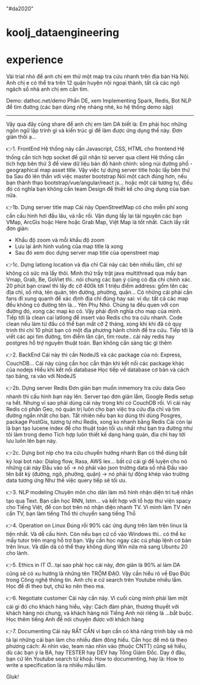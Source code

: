 "#da2020"

# koolj_dataengineering

# experience

Vài trial nhỏ để anh chị em thử một map tra cứu nhanh trên địa bàn Hà Nội. Anh chị e có thể tra trên 12 quận huyện nội
ngoại thành, tất cả các ngõ ngách số nhà anh chị em cần tìm.

Demo: dathoc.net/demo Phần DE, xem Implementing Spark, Redis, Bot NLP để tìm đường
(các bạn dùng nhẹ nhàng nhé, ko hệ thống demo sập)

-----------------
Vậy qua đây cũng share để anh chị em làm DA biết là: Em phải học những ngôn ngữ lập trình gì và kiến trúc gì để làm được
ứng dụng thế này. Đơn giản thôi ạ...

👉1. FrontEnd Hệ thống này cần Javascript, CSS, HTML cho frontend Hệ thống cần tích hợp socket để gửi nhận từ server qua
client Hệ thống cần tích hợp bên thứ 3 để view dữ liệu bản đồ hành chính: sông núi đường phố - geographical map asset
title. Vậy việc tự dựng server title hoặc lấy bên thứ ba Sau đó lên thần với việc master bootstrap Nói một cách đúng
hơn, nếu bạn thành thạo bootstrap/vue/angular/react js... hoặc một cái tương tự, điều đó có nghĩa bạn không cần team
Design để thiết kế cho ứng dụng của bạn nữa.

👉1b. Dựng server title map Cái này OpenStreetMap có cho miễn phí xong cần cấu hình hơi đầu lâu, và rắc rối. Vận dụng
lấy lại tài nguyên các bạn VMap, ArcGis hoặc Here hoặc Grab Map, Việt Map là tốt nhất. Cách lấy rất đơn giản:

+ Khẩu độ zoom và mỗi khẩu độ zoom
+ Lưu lại ảnh hình vuông của map title là xong
+ Sau đó xem doc dựng server map title của openstreet map

👉1c. Dựng latlong location và địa chỉ Cái này các bên nhiều lắm, chỉ sợ không có sức mà lấy thôi. Mình thử trầy trật
java multithread qua mấy bạn Vmap, Grab, Be, GoViet thì.. nói chung các bạn ý cũng có địa chỉ chính xác. 20 phút bạn
crawl thì lấy đc cỡ 400k tới 1 triệu điểm address: gồm tên các địa chỉ, số nhà, tên quán, tên đường, phường, quận... Có
những cái phải cần fans đi xung quanh để xác định địa chỉ đúng hay sai: ví dụ: tất cả các map đều không có đường tên
là... Yên Phụ Nhỏ. Chúng ta đều quen với con đường đó, xong các map ko có. Vậy phải định nghĩa cho map của mình. Tiếp
tới là clean cai latlong để insert vào Redis cho tra cứu nhanh. Code clean nếu làm từ đầu có thể bạn mất cỡ 2 tháng,
xong khi khi đã có quy trình thì chỉ 10 phút bạn có một địa phương hành chính để tra cứu. Tiếp tới là viết các api tìm
đường, tìm điểm lân cận, tìm route.. cái này redis hay postgres hỗ trợ nguyên thuật toán. Bạn không cần sáng tác gì thêm

👉2. BackEnd Cái này thì cần NodeJS và các package của nó: Express, CouchDB... Cái này cũng cần học cẩn thận khi kết nối
các package khác của nodejs Hiểu khi kết nối database Học tiếp về database cơ bản và cách tạo bảng, ra vào với NodeJS

👉2b. Dựng server Redis Đơn giản bạn muốn inmemory tra cứu data Geo nhanh thì cấu hình bạn này lên. Server tạo đơn giản
lắm, Google Redis setup ra hết. Nhưng vì sao phải dùng cái này trong khi có CouchDB rồi. Vì cái này Redis có phần Geo,
nó quản trị luôn cho bạn việc tra cứu địa chỉ và tìm đường ngắn nhất cho bạn. Tất nhiên nếu bạn ko dùng thì dùng
Posgres, package PostGis, tương tự như Redis, xong ko nhanh bằng Redis Cái còn lại là bạn tạo lucene index để cho thuật
toán tối ưu nhất như bạn tra đường như tôi làm trong demo Tích hợp luôn thiết kế dạng hàng quán, địa chỉ hay tới lưu
luôn lên bạn này.

👉2c. Dựng bot nlp cho tra cứu chuyển hướng nhanh Bạn có thể dùng bất kỳ loại bot nào: Dialog flow, Rasa, AWS lex... bất
cứ cái gì để luyện cho nó những cái này Đầu vào số -> nó phải vào json trường data số nhà Đầu vào tên bất kỳ (đường,
ngõ, phường, quận) -> nó phải tự động khép vào trường data tương ứng Như thế việc query tiếp sẽ tối ưu.

👉3. NLP modeling Chuyên môn cho dân làm mô hình nhận diện trí tuệ nhân tạo qua Text. Bạn cần học RNN, lstm... và kết
hợp với tổ hợp thư viện spacy cho Tiếng Việt, để con bot trên nó nhận diện nhanh TV. Vì mình làm TV nên cần TV, bạn làm
tiếng Thổ thì chuyển sang tiếng Thổ

👉4. Operation on Linux Đúng rồi 90% các ứng dụng trên làm trên linux là tiện nhất. Và dễ cấu hình. Còn nếu bạn cứ cố
vào Windows thì.. có thể ko mấy tutor trên mạng hỗ trợ bạn. Vậy cần học ngay các cú pháp lệnh cơ bản trên linux. Và dần
dà có thể thay không dùng Win nữa mà sang Ubuntu 20 cho lành.

👉5. Ethics in IT Ơ...tại sao phải học cái này, đơn giản là 90% ai làm DA cũng sẽ có xu hướng là những tên TRỘM ĐẠO. Vậy
cần hiểu rõ về Đạo Đức trong Công nghệ thông tin. Anh chị e cứ search trên Youtube nhiều lắm. Học để đi theo bụt, chứ ko
nên theo ma.

👉6. Negotiate customer Cái này cần này. Vì cuối cùng mình phải làm một cái gì đó cho khách hàng hiểu, vậy: Cách đàm
phán, thương thuyết với khách hàng nói chung, và khách hàng nói Tiếng Anh nói riêng là ...bắt buộc. Học thêm tiếng Anh
để nói chuyện được với khách hàng

👉7. Documenting Cái này RẤT CẦN vì bạn cần có khả năng trình bày và mô tả lại những cái bạn làm cho nhiều đám đông
hiểu. Cần học để mô tả theo phương cách: Ai nhìn vào, team nào nhìn vào (thuộc CNTT) cũng sẽ hiểu, dù các bạn ý la BA,
hay TESTER hay DEV hay Tổng Giám Đốc. Dạy ở đâu, bạn cứ lên Youtube search từ khoá: How to documenting, hay là: How to
write a specification là ra nhiều mẫu lắm.

Gluk!
